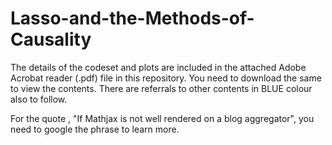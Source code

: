 # Lasso-and-the-Methods-of-Causality

The details of the codeset and plots are included in the attached Adobe Acrobat reader (.pdf) file in this repository. 
You need to download the same to view the contents. There are referrals to other contents in BLUE colour also to follow.

For the quote , "If Mathjax is not well rendered on a blog aggregator", you need to google the phrase to learn more.
